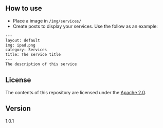 ## How to use
 - Place a image in `/img/services/`
 - Create posts to display your services. Use the follow as an example:

```txt
---
layout: default
img: ipad.png
category: Services
title: The service title
---
The description of this service
```

## License
The contents of this repository are licensed under the [Apache
2.0](http://www.apache.org/licenses/LICENSE-2.0.html).

## Version
1.0.1
